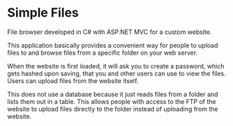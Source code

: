 Simple Files
=====

File browser developed in C# with ASP.NET MVC for a custom website.

This application basically provides a convenient way for people to upload files to and browse files from a specific folder on your web server.

When the website is first loaded, it will ask you to create a password, which gets hashed upon saving, that you and other users can use to view the files. Users can upload files from the website itself.

This does not use a database because it just reads files from a folder and lists them out in a table. This allows people with access to the FTP of the website to upload files directly to the folder instead of uploading from the website.
